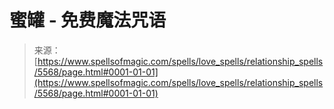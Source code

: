 <!--yml

category: 未分类

date: 2024-06-12 18:39:52

-->

# 蜜罐 - 免费魔法咒语

> 来源：[https://www.spellsofmagic.com/spells/love_spells/relationship_spells/5568/page.html#0001-01-01](https://www.spellsofmagic.com/spells/love_spells/relationship_spells/5568/page.html#0001-01-01)
